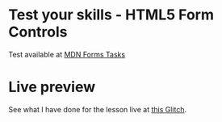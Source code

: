 # Test your skills - HTML5 Form Controls

Test available at [MDN Forms Tasks](https://developer.mozilla.org/en-US/docs/Learn/Forms/Test_your_skills:_HTML5_controls)

# Live preview

See what I have done for the lesson live at [this Glitch](https://titanium-slender-swim.glitch.me/WebForms/Test%20your%20skills%20-%20HTML5%20form%20controls/).
